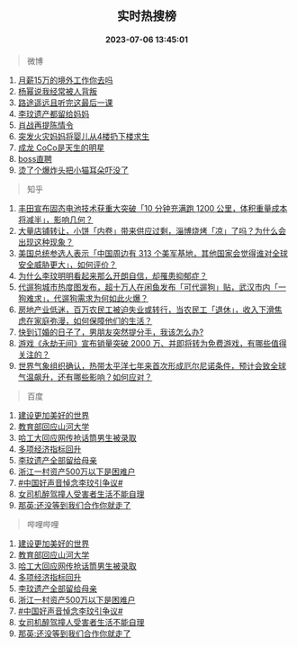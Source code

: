 <div align="center"><h2>实时热搜榜</h2><h4>2023-07-06 13:45:01</h4></div>

> 微博  

1. [月薪15万的境外工作你去吗](https://s.weibo.com/weibo?q=%23%E6%9C%88%E8%96%AA15%E4%B8%87%E7%9A%84%E5%A2%83%E5%A4%96%E5%B7%A5%E4%BD%9C%E4%BD%A0%E5%8E%BB%E5%90%97%23&t=31&band_rank=1&Refer=top)<br />
2. [杨幂说我经常被人背叛](https://s.weibo.com/weibo?q=%23%E6%9D%A8%E5%B9%82%E8%AF%B4%E6%88%91%E7%BB%8F%E5%B8%B8%E8%A2%AB%E4%BA%BA%E8%83%8C%E5%8F%9B%23&t=31&band_rank=2&Refer=top)<br />
3. [路途遥远且听完这最后一课](https://s.weibo.com/weibo?q=%23%E8%B7%AF%E9%80%94%E9%81%A5%E8%BF%9C%E4%B8%94%E5%90%AC%E5%AE%8C%E8%BF%99%E6%9C%80%E5%90%8E%E4%B8%80%E8%AF%BE%23&t=31&band_rank=3&Refer=top)<br />
4. [李玟遗产都留给妈妈](https://s.weibo.com/weibo?q=%23%E6%9D%8E%E7%8E%9F%E9%81%97%E4%BA%A7%E9%83%BD%E7%95%99%E7%BB%99%E5%A6%88%E5%A6%88%23&t=31&band_rank=4&Refer=top)<br />
5. [肖战再提陈情令](https://s.weibo.com/weibo?q=%23%E8%82%96%E6%88%98%E5%86%8D%E6%8F%90%E9%99%88%E6%83%85%E4%BB%A4%23&t=31&band_rank=5&Refer=top)<br />
6. [突发火灾妈妈将婴儿从4楼扔下楼求生](https://s.weibo.com/weibo?q=%23%E7%AA%81%E5%8F%91%E7%81%AB%E7%81%BE%E5%A6%88%E5%A6%88%E5%B0%86%E5%A9%B4%E5%84%BF%E4%BB%8E4%E6%A5%BC%E6%89%94%E4%B8%8B%E6%A5%BC%E6%B1%82%E7%94%9F%23&t=31&band_rank=6&Refer=top)<br />
7. [成龙 CoCo是天生的明星](https://s.weibo.com/weibo?q=%23%E6%88%90%E9%BE%99%20CoCo%E6%98%AF%E5%A4%A9%E7%94%9F%E7%9A%84%E6%98%8E%E6%98%9F%23&t=31&band_rank=7&Refer=top)<br />
8. [boss直聘](https://s.weibo.com/weibo?q=boss%E7%9B%B4%E8%81%98&t=31&band_rank=8&Refer=top)<br />
9. [烫了个爆炸头把小猫耳朵吓没了](https://s.weibo.com/weibo?q=%E7%83%AB%E4%BA%86%E4%B8%AA%E7%88%86%E7%82%B8%E5%A4%B4%E6%8A%8A%E5%B0%8F%E7%8C%AB%E8%80%B3%E6%9C%B5%E5%90%93%E6%B2%A1%E4%BA%86&t=31&band_rank=9&Refer=top)<br />

> 知乎  

1. [丰田宣布固态电池技术获重大突破「10 分钟充满跑 1200 公里，体积重量成本将减半」，影响几何？](https://www.zhihu.com/question/610463631)<br />
2. [大量店铺转让，小饼「内卷」带来供应过剩，淄博烧烤「凉」了吗？为什么会出现这种现象？](https://www.zhihu.com/question/610461393)<br />
3. [美国总统参选人表示「中国周边有 313 个美军基地，其他国家会觉得谁对全球安全威胁更大」，如何评价？](https://www.zhihu.com/question/610542360)<br />
4. [为什么李玟明明看起来那么开朗自信，却罹患抑郁症？](https://www.zhihu.com/question/610557808)<br />
5. [代遛狗城市热度图发布，超十万人在闲鱼发布「可代遛狗」贴，武汉市内「一狗难求」，代遛狗需求为何如此火爆？](https://www.zhihu.com/question/610497990)<br />
6. [房地产业低迷，百万农民工被迫失业或转行，当农民工「退休」，收入下滑焦虑在家庭弥漫，如何保障他们的生活？](https://www.zhihu.com/question/610633138)<br />
7. [快到订婚的日子了，男朋友突然提分手，我该怎么办?](https://www.zhihu.com/question/610191146)<br />
8. [游戏《永劫无间》宣布销量突破 2000 万、并即将转为免费游戏，有哪些值得关注的？](https://www.zhihu.com/question/610483242)<br />
9. [世界气象组织确认，热带太平洋七年来首次形成厄尔尼诺条件，预计会致全球气温飙升，还有哪些影响？如何应对？](https://www.zhihu.com/question/610614089)<br />

> 百度  

1. [建设更加美好的世界](https://www.baidu.com/s?wd=%E5%BB%BA%E8%AE%BE%E6%9B%B4%E5%8A%A0%E7%BE%8E%E5%A5%BD%E7%9A%84%E4%B8%96%E7%95%8C&sa=fyb_news&rsv_dl=fyb_news)<br />
2. [教育部回应山河大学](https://www.baidu.com/s?wd=%E6%95%99%E8%82%B2%E9%83%A8%E5%9B%9E%E5%BA%94%E5%B1%B1%E6%B2%B3%E5%A4%A7%E5%AD%A6&sa=fyb_news&rsv_dl=fyb_news)<br />
3. [哈工大回应网传抢话筒男生被录取](https://www.baidu.com/s?wd=%E5%93%88%E5%B7%A5%E5%A4%A7%E5%9B%9E%E5%BA%94%E7%BD%91%E4%BC%A0%E6%8A%A2%E8%AF%9D%E7%AD%92%E7%94%B7%E7%94%9F%E8%A2%AB%E5%BD%95%E5%8F%96&sa=fyb_news&rsv_dl=fyb_news)<br />
4. [多项经济指标回升](https://www.baidu.com/s?wd=%E5%A4%9A%E9%A1%B9%E7%BB%8F%E6%B5%8E%E6%8C%87%E6%A0%87%E5%9B%9E%E5%8D%87&sa=fyb_news&rsv_dl=fyb_news)<br />
5. [李玟遗产全部留给母亲](https://www.baidu.com/s?wd=%E6%9D%8E%E7%8E%9F%E9%81%97%E4%BA%A7%E5%85%A8%E9%83%A8%E7%95%99%E7%BB%99%E6%AF%8D%E4%BA%B2&sa=fyb_news&rsv_dl=fyb_news)<br />
6. [浙江一村资产500万以下是困难户](https://www.baidu.com/s?wd=%E6%B5%99%E6%B1%9F%E4%B8%80%E6%9D%91%E8%B5%84%E4%BA%A7500%E4%B8%87%E4%BB%A5%E4%B8%8B%E6%98%AF%E5%9B%B0%E9%9A%BE%E6%88%B7&sa=fyb_news&rsv_dl=fyb_news)<br />
7. [#中国好声音悼念李玟引争议#](https://www.baidu.com/s?wd=%23%E4%B8%AD%E5%9B%BD%E5%A5%BD%E5%A3%B0%E9%9F%B3%E6%82%BC%E5%BF%B5%E6%9D%8E%E7%8E%9F%E5%BC%95%E4%BA%89%E8%AE%AE%23&sa=fyb_news&rsv_dl=fyb_news)<br />
8. [女司机醉驾撞人受害者生活不能自理](https://www.baidu.com/s?wd=%E5%A5%B3%E5%8F%B8%E6%9C%BA%E9%86%89%E9%A9%BE%E6%92%9E%E4%BA%BA%E5%8F%97%E5%AE%B3%E8%80%85%E7%94%9F%E6%B4%BB%E4%B8%8D%E8%83%BD%E8%87%AA%E7%90%86&sa=fyb_news&rsv_dl=fyb_news)<br />
9. [那英:还没等到我们合作你就走了](https://www.baidu.com/s?wd=%E9%82%A3%E8%8B%B1%3A%E8%BF%98%E6%B2%A1%E7%AD%89%E5%88%B0%E6%88%91%E4%BB%AC%E5%90%88%E4%BD%9C%E4%BD%A0%E5%B0%B1%E8%B5%B0%E4%BA%86&sa=fyb_news&rsv_dl=fyb_news)<br />

> 哔哩哔哩  

1. [建设更加美好的世界](https://www.baidu.com/s?wd=%E5%BB%BA%E8%AE%BE%E6%9B%B4%E5%8A%A0%E7%BE%8E%E5%A5%BD%E7%9A%84%E4%B8%96%E7%95%8C&sa=fyb_news&rsv_dl=fyb_news)<br />
2. [教育部回应山河大学](https://www.baidu.com/s?wd=%E6%95%99%E8%82%B2%E9%83%A8%E5%9B%9E%E5%BA%94%E5%B1%B1%E6%B2%B3%E5%A4%A7%E5%AD%A6&sa=fyb_news&rsv_dl=fyb_news)<br />
3. [哈工大回应网传抢话筒男生被录取](https://www.baidu.com/s?wd=%E5%93%88%E5%B7%A5%E5%A4%A7%E5%9B%9E%E5%BA%94%E7%BD%91%E4%BC%A0%E6%8A%A2%E8%AF%9D%E7%AD%92%E7%94%B7%E7%94%9F%E8%A2%AB%E5%BD%95%E5%8F%96&sa=fyb_news&rsv_dl=fyb_news)<br />
4. [多项经济指标回升](https://www.baidu.com/s?wd=%E5%A4%9A%E9%A1%B9%E7%BB%8F%E6%B5%8E%E6%8C%87%E6%A0%87%E5%9B%9E%E5%8D%87&sa=fyb_news&rsv_dl=fyb_news)<br />
5. [李玟遗产全部留给母亲](https://www.baidu.com/s?wd=%E6%9D%8E%E7%8E%9F%E9%81%97%E4%BA%A7%E5%85%A8%E9%83%A8%E7%95%99%E7%BB%99%E6%AF%8D%E4%BA%B2&sa=fyb_news&rsv_dl=fyb_news)<br />
6. [浙江一村资产500万以下是困难户](https://www.baidu.com/s?wd=%E6%B5%99%E6%B1%9F%E4%B8%80%E6%9D%91%E8%B5%84%E4%BA%A7500%E4%B8%87%E4%BB%A5%E4%B8%8B%E6%98%AF%E5%9B%B0%E9%9A%BE%E6%88%B7&sa=fyb_news&rsv_dl=fyb_news)<br />
7. [#中国好声音悼念李玟引争议#](https://www.baidu.com/s?wd=%23%E4%B8%AD%E5%9B%BD%E5%A5%BD%E5%A3%B0%E9%9F%B3%E6%82%BC%E5%BF%B5%E6%9D%8E%E7%8E%9F%E5%BC%95%E4%BA%89%E8%AE%AE%23&sa=fyb_news&rsv_dl=fyb_news)<br />
8. [女司机醉驾撞人受害者生活不能自理](https://www.baidu.com/s?wd=%E5%A5%B3%E5%8F%B8%E6%9C%BA%E9%86%89%E9%A9%BE%E6%92%9E%E4%BA%BA%E5%8F%97%E5%AE%B3%E8%80%85%E7%94%9F%E6%B4%BB%E4%B8%8D%E8%83%BD%E8%87%AA%E7%90%86&sa=fyb_news&rsv_dl=fyb_news)<br />
9. [那英:还没等到我们合作你就走了](https://www.baidu.com/s?wd=%E9%82%A3%E8%8B%B1%3A%E8%BF%98%E6%B2%A1%E7%AD%89%E5%88%B0%E6%88%91%E4%BB%AC%E5%90%88%E4%BD%9C%E4%BD%A0%E5%B0%B1%E8%B5%B0%E4%BA%86&sa=fyb_news&rsv_dl=fyb_news)<br />
